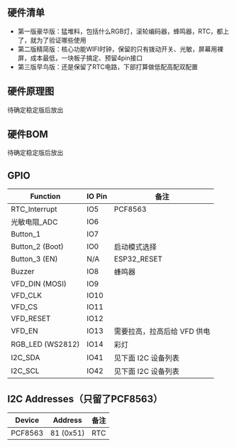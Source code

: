 ## 硬件清单
- 第一版豪华版：猛堆料，包括什么RGB灯，滚轮编码器，蜂鸣器，RTC，都上了，就为了验证哪些使用
- 第二版精简版：核心功能WIFI时钟，保留的只有拨动开关、光敏，屏幕用裸屏，成本最低，一块板子搞定、预留4pin接口
- 第三版早鸟版：还是保留了RTC电路，下部打算做低配高配双配置

## 硬件原理图

待确定稳定版后放出

## 硬件BOM

待确定稳定版后放出

## GPIO

| Function         | IO Pin | 备注                        |
| ---------------- | ------ | --------------------------- |
| RTC_Interrupt    | IO5    | PCF8563                     |
| 光敏电阻_ADC     | IO6    |                             |
| Button_1         | IO7    |                             |
| Button_2 (Boot)  | IO0    | 启动模式选择                |
| Button_3 (EN)    | N/A    | ESP32_RESET                 |
| Buzzer           | IO8    | 蜂鸣器                      |
| VFD_DIN (MOSI)   | IO9    |                             |
| VFD_CLK          | IO10   |                             |
| VFD_CS           | IO11   |                             |
| VFD_RESET        | IO12   |                             |
| VFD_EN           | IO13   | 需要拉高，拉高后给 VFD 供电 |
| RGB_LED (WS2812) | IO14   | 彩灯                        |
| I2C_SDA          | IO41   | 见下面 I2C 设备列表         |
| I2C_SCL          | IO42   | 见下面 I2C 设备列表         |

## I2C Addresses（只留了PCF8563）

| Device  | Address    | 备注            |
| ------- | ---------- | --------------- |
| PCF8563 | 81 (0x51)  | RTC             |
